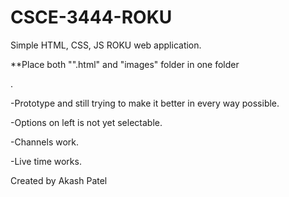 # CSCE-3444-ROKU
Simple HTML, CSS, JS ROKU web application.

**Place both "".html" and "images" folder in one folder


.


-Prototype and still trying to make it better in every way possible.

-Options on left is not yet selectable.

-Channels work.

-Live time works.


Created by Akash Patel
